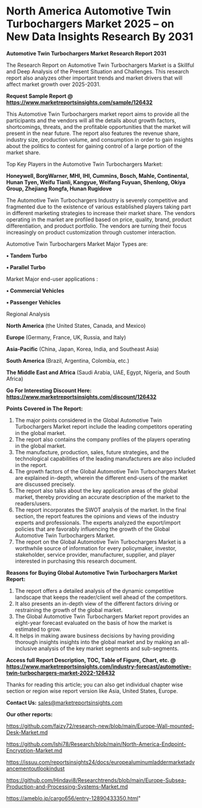 # North America Automotive Twin Turbochargers Market 2025 – on New Data Insights Research By 2031

<strong>Automotive Twin Turbochargers Market Research Report 2031</strong>

The Research Report on Automotive Twin Turbochargers Market is a Skillful and Deep Analysis of the Present Situation and Challenges. This research report also analyzes other important trends and market drivers that will affect market growth over 2025-2031.

<strong>Request Sample Report @ <a href=https://www.marketreportsinsights.com/sample/126432>https://www.marketreportsinsights.com/sample/126432</a></strong>

This Automotive Twin Turbochargers market report aims to provide all the participants and the vendors will all the details about growth factors, shortcomings, threats, and the profitable opportunities that the market will present in the near future. The report also features the revenue share, industry size, production volume, and consumption in order to gain insights about the politics to contest for gaining control of a large portion of the market share.

Top Key Players in the Automotive Twin Turbochargers Market:

<strong>Honeywell, BorgWarner, MHI, IHI, Cummins, Bosch, Mahle, Continental, Hunan Tyen, Weifu Tianli, Kangyue, Weifang Fuyuan, Shenlong, Okiya Group, Zhejiang Rongfa, Hunan Rugidove</strong>

The Automotive Twin Turbochargers Industry is severely competitive and fragmented due to the existence of various established players taking part in different marketing strategies to increase their market share. The vendors operating in the market are profiled based on price, quality, brand, product differentiation, and product portfolio. The vendors are turning their focus increasingly on product customization through customer interaction.

Automotive Twin Turbochargers Market Major Types are:

<strong>• Tandem Turbo

• Parallel Turbo</strong>

Market Major end-user applications :

<strong>• Commercial Vehicles

• Passenger Vehicles</strong>

Regional Analysis

</u><strong><b>North America</b></strong> (the United States, Canada, and Mexico)

<strong><b>Europe </b></strong>(Germany, France, UK, Russia, and Italy)

<strong><b>Asia-Pacific</b></strong> (China, Japan, Korea, India, and Southeast Asia)

<strong><b>South America</b></strong> (Brazil, Argentina, Colombia, etc.)

<strong><b>The Middle East and Africa</b></strong> (Saudi Arabia, UAE, Egypt, Nigeria, and South Africa)

<strong>Go For Interesting Discount Here: <a href=https://www.marketreportsinsights.com/discount/126432>https://www.marketreportsinsights.com/discount/126432</a></strong>

<strong>Points Covered in The Report:</strong>
<ol>
  <li>The major points considered in the Global Automotive Twin Turbochargers Market report include the leading competitors operating in the global market.</li>
  <li>The report also contains the company profiles of the players operating in the global market.</li>
  <li>The manufacture, production, sales, future strategies, and the technological capabilities of the leading manufacturers are also included in the report.</li>
  <li>The growth factors of the Global Automotive Twin Turbochargers Market are explained in-depth, wherein the different end-users of the market are discussed precisely.</li>
  <li>The report also talks about the key application areas of the global market, thereby providing an accurate description of the market to the readers/users.</li>
  <li>The report incorporates the SWOT analysis of the market. In the final section, the report features the opinions and views of the industry experts and professionals. The experts analyzed the export/import policies that are favorably influencing the growth of the Global Automotive Twin Turbochargers Market.</li>
  <li>The report on the Global Automotive Twin Turbochargers Market is a worthwhile source of information for every policymaker, investor, stakeholder, service provider, manufacturer, supplier, and player interested in purchasing this research document.</li>
</ol>
<strong>Reasons for Buying Global Automotive Twin Turbochargers Market Report:</strong>

<ol>
  <li>The report offers a detailed analysis of the dynamic competitive landscape that keeps the reader/client well ahead of the competitors.</li>
  <li>It also presents an in-depth view of the different factors driving or restraining the growth of the global market.</li>
  <li>The Global Automotive Twin Turbochargers Market report provides an eight-year forecast evaluated on the basis of how the market is estimated to grow.</li>
  <li>It helps in making aware business decisions by having providing thorough insights insights into the global market and by making an all-inclusive analysis of the key market segments and sub-segments.</li>
</ol>
<strong>Access full Report Description, TOC, Table of Figure, Chart, etc. @ <a href=https://www.marketreportsinsights.com/industry-forecast/automotive-twin-turbochargers-market-2022-126432>https://www.marketreportsinsights.com/industry-forecast/automotive-twin-turbochargers-market-2022-126432</a></strong>


Thanks for reading this article; you can also get individual chapter wise section or region wise report version like Asia, United States, Europe.

<strong>Contact Us:</strong>
sales@marketreportsinsights.com

<strong>Our other reports:</strong>

<a href=https://github.com/faizy72/research-new/blob/main/Europe-Wall-mounted-Desk-Market.md>https://github.com/faizy72/research-new/blob/main/Europe-Wall-mounted-Desk-Market.md</a>

<a href=https://github.com/Ishi78/Research/blob/main/North-America-Endpoint-Encryption-Market.md>https://github.com/Ishi78/Research/blob/main/North-America-Endpoint-Encryption-Market.md</a>

<a href=https://issuu.com/reportsinsights24/docs/europealuminumladdermarketadvancementoutlookindust>https://issuu.com/reportsinsights24/docs/europealuminumladdermarketadvancementoutlookindust</a>

<a href=https://github.com/Hindavi8/Researchtrends/blob/main/Europe-Subsea-Production-and-Processing-Systems-Market.md>https://github.com/Hindavi8/Researchtrends/blob/main/Europe-Subsea-Production-and-Processing-Systems-Market.md</a>

<a href=https://ameblo.jp/cargo656/entry-12890433350.html>https://ameblo.jp/cargo656/entry-12890433350.html</a>"
